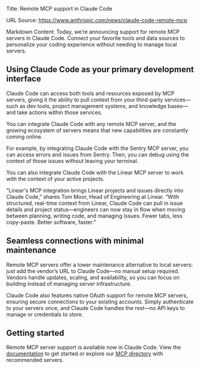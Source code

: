 Title: Remote MCP support in Claude Code

URL Source: https://www.anthropic.com/news/claude-code-remote-mcp

Markdown Content:
Today, we’re announcing support for remote MCP servers in Claude Code. Connect your favorite tools and data sources to personalize your coding experience without needing to manage local servers.

**Using Claude Code as your primary development interface**
-----------------------------------------------------------

Claude Code can access both tools and resources exposed by MCP servers, giving it the ability to pull context from your third-party services—such as dev tools, project management systems, and knowledge bases—and take actions within those services.

You can integrate Claude Code with any remote MCP server, and the growing ecosystem of servers means that new capabilities are constantly coming online.

For example, by integrating Claude Code with the Sentry MCP server, you can access errors and issues from Sentry. Then, you can debug using the context of those issues without leaving your terminal.

You can also integrate Claude Code with the Linear MCP server to work with the context of your active projects.

“Linear's MCP integration brings Linear projects and issues directly into Claude Code,” shares Tom Moor, Head of Engineering at Linear. “With structured, real-time context from Linear, Claude Code can pull in issue details and project status—engineers can now stay in flow when moving between planning, writing code, and managing issues. Fewer tabs, less copy-paste. Better software, faster.”

**Seamless connections with minimal maintenance**
-------------------------------------------------

Remote MCP servers offer a lower maintenance alternative to local servers: just add the vendor’s URL to Claude Code—no manual setup required. Vendors handle updates, scaling, and availability, so you can focus on building instead of managing server infrastructure.

Claude Code also features native OAuth support for remote MCP servers, ensuring secure connections to your existing accounts. Simply authenticate to your servers once, and Claude Code handles the rest—no API keys to manage or credentials to store.

**Getting started**
-------------------

Remote MCP server support is available now in Claude Code. View the [documentation](https://docs.anthropic.com/en/docs/claude-code/mcp) to get started or explore our [MCP directory](http://anthropic.com/partners/mcp) with recommended servers.
